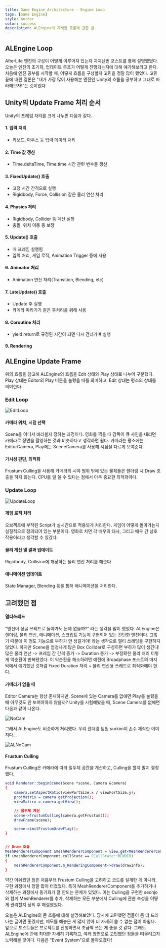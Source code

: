 ```yaml
---
title: Game Engine Architecture - Engine Loop
tags: [Game Engine]
style: border
color: success
description: ALEngine의 자세한 흐름에 관한 글.
---
```


## ALEngine Loop
AfterLife 엔진의 구성이 어떻게 이루어져 있는지 지지난번 포스트를 통해 설명했었다. 오늘은 엔진의 초기화, 업데이트 루프가 어떻게 진행되는지에 대해 얘기해보려고 한다. 처음에 엔진 공부를 시작할 때, 어떻게 흐름을 구성할지 고민을 정말 많이 했었다. 고민 끝에 내린 결론은 "내가 가장 많이 사용해본 엔진인 Unity의 흐름을 공부하고 그대로 따라해보자!"는 것이었다. 

## Unity의 Update Frame 처리 순서
Unity의 프레임 처리를 크게 나누면 다음과 같다. 
#### 1. 입력 처리
- 키보드, 마우스 등 입력 데이터 처리

#### 2. Time 값 갱신
- Time.deltaTime, Time.time 시간 관련 변수들 갱신

#### 3. FixedUpdate() 호출
- 고정 시간 간격으로 실행
- Rigidbody, Force, Collision 같은 물리 연산 처리

#### 4. Physics 처리
- Rigidbody, Collider 등 계산 실행
- 충돌, 위치 이동 등 보정

#### 5. Update() 호출
- 매 프레임 실행됨
- 입력 처리, 게임 로직, Animation Trigger 등에 사용

#### 6. Animator 처리
- Animation 연산 처리(Transition, Blending, etc)

#### 7. LateUpdate() 호출
- Update 후 실행
- 카메라 따라가기 같은 후처리를 위해 사용

#### 8. Coroutine 처리
- yield return로 규정된 시간이 되면 다시 건너가며 실행

#### 9. Rendering

## ALEngine Update Frame
위의 흐름을 참고해 ALEngine의 흐름을 Edit 상태와 Play 상태로 나누어 구분했다. Play 상태는 Editor의 Play 버튼을 눌렀을 때를 의미하고, Edit 상태는 평소의 상태를 의미한다.


### Edit Loop
![EditLoop](/assets/OnUpdateEdit.png)

#### 카메라 위치, 시점 선택
Scene을 어디서 바라볼지 정하는 과정이다. 영화를 찍을 때 감독이 큐 사인을 내리면 카메라로 장면을 촬영하는 것과 비슷하다고 생각하면 쉽다. 카메라는 평소에는 EditorCamera, Play에는 SceneCamera를 사용해 시점을 다르게 보여준다.

#### 가시성 판단, 최적화
Frustum Culling을 사용해 카메라의 시야 범위 밖에 있는 물체들은 렌더링 시 Draw 호출을 하지 않는다. CPU를 덜 쓸 수 있다는 점에서 아주 중요한 최적화이다. 


### Update Loop
![UpdateLoop](/assets/OnUpdatePlay.png)

#### 게임 로직 처리
오브젝트에 부착된 Script가 실시간으로 적용되게 처리한다. 게임이 어떻게 돌아가는지 실질적으로 정의되어 있는 부분이다. 영화로 치면 각 배우의 대사, 그리고 배우 간 상호작용이라고 생각할 수 있겠다. 

#### 물리 계산 및 결과 업데이트
Rigidbody, Collision에 해당하는 물리 연산 처리를 해준다.

#### 애니메이션 업데이트
State Manager, Blending 등을 통해 애니메이션을 처리한다.

## 고려했던 점

#### 멀티쓰레드
"엔진이 싱글 쓰레드로 돌아가도 문제 없을까?" 라는 생각을 많이 했었다. ALEngine은 렌더링, 물리 연산, 애니메이션, 스크립트 기능이 구현되어 있는 간단한 엔진이다. 그렇기 때문에 이 정도 기능으로 부하가 안 생길거야! 라는 생각으로 멀티 쓰레딩을 구현하지 않았다. 하지만 Scene을 엄청나게 많은 Box Collider로 구성하면 부하가 많이 생긴다! 많은 물리 연산 -> 프레임 간 간격 증가 -> Duration 증가 -> 부정확한 물리 처리 이렇게 악순환이 반복됐었다. 이 악순환을 해소하려면 예전에 Broadphase 포스트의 마지막에서 얘기했던 것처럼 Fixed Duration 처리 + 물리 연산용 쓰레드로 최적화해야 한다.

#### 카메라가 없을 때
Editor Camera는 항상 존재하지만, Scene에 있는 Camera를 없애면 Play를 눌렀을 때 아무것도 안 보여야하지 않을까? Unity를 시험해봤을 때, Scene Camera를 없애면 다음과 같이 나온다.

![NoCam](https://europe1.discourse-cdn.com/unity/original/3X/4/c/4c094899eed4fded2a651c1e50a00089b607ec2e.png)

그래서 ALEngine도 비슷하게 처리했다. 우리 렌더링 팀원 surkim이 손수 제작한 이미지다...

![ALNoCam](/assets/nocam.png)

#### Frustum Culling
Frustum Culling은 카메라에 따라 절두체 공간을 계산하고, Culling을 할지 말지 결정했다.

``` cmake
void Renderer::beginScene(Scene *scene, Camera &camera)
{
	camera.setAspectRatio(viewPortSize.x / viewPortSize.y);
	projMatrix = camera.getProjection();
	viewMatirx = camera.getView();

    // 절두체 계산
	scene->frustumCulling(camera.getFrustum());
	drawFrame(scene);

	scene->initFrustumDrawFlag();
}


// Draw 호출
MeshRendererComponent &meshRendererComponent = view.get<MeshRendererComponent>(entity);
if (meshRendererComponent.cullState == ECullState::RENDER)
{
    meshRendererComponent.m_RenderingComponent->draw(drawInfo);
}

```

약간 아쉬웠던 점은 처음부터 Frustum Culling을 고려하고 코드를 설계한 게 아니라, 구현 과정에서 정말 많이 터졌었다. 특히 MeshRendererComponent를 추가하거나 삭제하는 과정에서 동기화가 잘 안되는 문제가 있었다. 이는 Culling을 구현한 seonjo와 함께 MeshRenderer를 추가, 삭제하는 모든 부분에서 Culling에 관한 속성을 어떻게 관리할지 상의 후 해결했었다. 

오늘은 ALEngine의 큰 흐름에 대해 설명해보았다. 당시에 고민했던 점들이 좀 더 드러나는 글이면 좋겠지만, 메모를 해놓은 게 많지 않아 더 자세히 쓸 수 없는 점이 아쉽다. 앞으로 포스트들은 프로젝트를 진행하면서 조금씩 쓰는 게 좋을 것 같다. 그래도 ALEngine에 관해 최대한 자세히 기록하고, 여러 방면으로 고민했던 점들을 떠올리고자 노력해볼 것이다. 다음은 "Event System"으로 돌아오겠다!